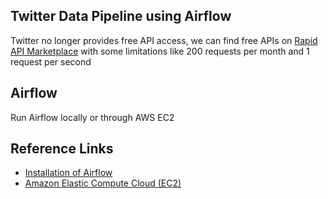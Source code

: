 ## Twitter Data Pipeline using Airflow
Twitter no longer provides free API access, we can find free APIs on [Rapid API Marketplace](https://rapidapi.com/search/twitter) with some limitations like 200 requests per month and 1 request per second

## Airflow
Run Airflow locally or through AWS EC2

## Reference Links
- [Installation of Airflow](https://airflow.apache.org/docs/apache-airflow/stable/installation/index.html)
- [Amazon Elastic Compute Cloud (EC2)](https://airflow.apache.org/docs/apache-airflow-providers-amazon/stable/operators/ec2.html)

